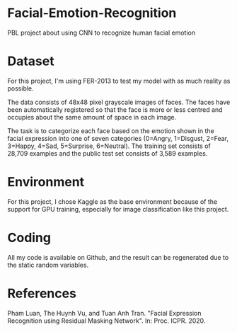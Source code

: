 # Facial-Emotion-Recognition
PBL project about using CNN to recognize human facial emotion
# Dataset
For this project, I'm using FER-2013 to test my model with as much reality as possible.

The data consists of 48x48 pixel grayscale images of faces. The faces have been automatically registered so that the face is more or less centred and occupies about the same amount of space in each image.

The task is to categorize each face based on the emotion shown in the facial expression into one of seven categories (0=Angry, 1=Disgust, 2=Fear, 3=Happy, 4=Sad, 5=Surprise, 6=Neutral). The training set consists of 28,709 examples and the public test set consists of 3,589 examples.
# Environment
For this project, I chose Kaggle as the base environment because of the support for GPU training, especially for image classification like this project.
# Coding
All my code is available on Github, and the result can be regenerated due to the static random variables.
# References
Pham Luan, The Huynh Vu, and Tuan Anh Tran. "Facial Expression Recognition using Residual Masking Network". In: Proc. ICPR. 2020.
